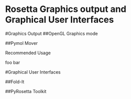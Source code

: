 # Rosetta Graphics output and Graphical User Interfaces

#Graphics Output
##OpenGL Graphics mode

##Pymol Mover

Recommended Usage

<RosettaScripts>

foo
bar

</RosettaScripts>

#Graphical User Interfaces

##Fold-It

##PyRosetta Toolkit